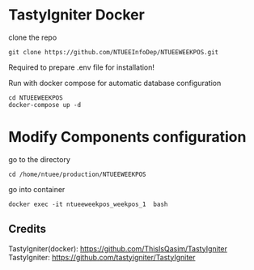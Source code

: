 # TastyIgniter Docker

clone the repo

    git clone https://github.com/NTUEEInfoDep/NTUEEWEEKPOS.git

Required to prepare .env file for installation!

Run with docker compose for automatic database configuration

    cd NTUEEWEEKPOS
    docker-compose up -d

# Modify Components configuration

go to the directory

    cd /home/ntuee/production/NTUEEWEEKPOS

go into container

    docker exec -it ntueeweekpos_weekpos_1  bash

## Credits

TastyIgniter(docker): https://github.com/ThisIsQasim/TastyIgniter
TastyIgniter: https://github.com/tastyigniter/TastyIgniter
